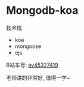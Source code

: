 # Mongodb-koa

技术栈

- koa
- mongoose
- ejs

B站车号: [av45327419](https://www.bilibili.com/video/av45327419)

老师讲的非常好, 值得一学~